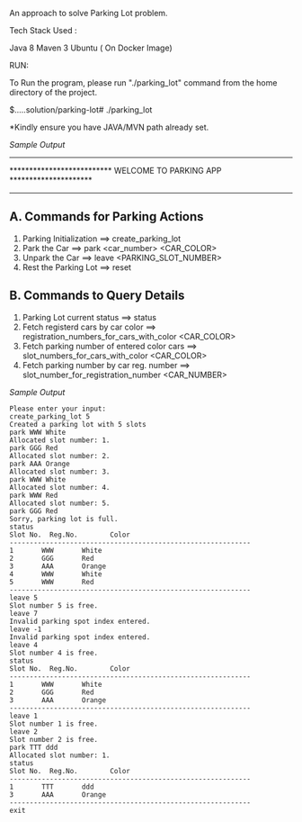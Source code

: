
An approach to solve Parking Lot problem.

Tech Stack Used :

Java  8
Maven 3
Ubuntu ( On Docker Image)


RUN:

To Run the program, please run "./parking_lot" command from the home directory of the project.

$.....solution/parking-lot# ./parking_lot


*Kindly ensure you have JAVA/MVN path already set.


*Sample Output*




************************************************************************
**************************  WELCOME TO PARKING APP *********************
************************************************************************


A. Commands for Parking Actions
----------------------------------------------------------
1. Parking Initialization ==> create_parking_lot <NUMBER>
2. Park the Car ==> park <car_number> <CAR_COLOR>
3. Unpark the Car       ==> leave <PARKING_SLOT_NUMBER>
4. Rest the Parking Lot ==> reset


B. Commands to Query Details
----------------------------------------------------------
1. Parking Lot current status ==> status
2. Fetch registerd cars by car color ==> registration_numbers_for_cars_with_color <CAR_COLOR>
3. Fetch parking number of entered color cars ==> slot_numbers_for_cars_with_color <CAR_COLOR>
4. Fetch parking number by car reg. number ==> slot_number_for_registration_number <CAR_NUMBER>


*Sample Output*

	Please enter your input:
	create_parking_lot 5
	Created a parking lot with 5 slots
	park WWW White
	Allocated slot number: 1.
	park GGG Red
	Allocated slot number: 2.
	park AAA Orange
	Allocated slot number: 3.
	park WWW White
	Allocated slot number: 4.
	park WWW Red
	Allocated slot number: 5.
	park GGG Red
	Sorry, parking lot is full.
	status
	Slot No.  Reg.No.        Color
	------------------------------------------------------------
	1       WWW       White
	2       GGG       Red
	3       AAA       Orange
	4       WWW       White
	5       WWW       Red
	------------------------------------------------------------
	leave 5
	Slot number 5 is free.
	leave 7
	Invalid parking spot index entered.
	leave -1
	Invalid parking spot index entered.
	leave 4
	Slot number 4 is free.
	status
	Slot No.  Reg.No.        Color
	------------------------------------------------------------
	1       WWW       White
	2       GGG       Red
	3       AAA       Orange
	------------------------------------------------------------
	leave 1
	Slot number 1 is free.
	leave 2
	Slot number 2 is free.
	park TTT ddd
	Allocated slot number: 1.
	status
	Slot No.  Reg.No.        Color
	------------------------------------------------------------
	1       TTT       ddd
	3       AAA       Orange
	------------------------------------------------------------
	exit